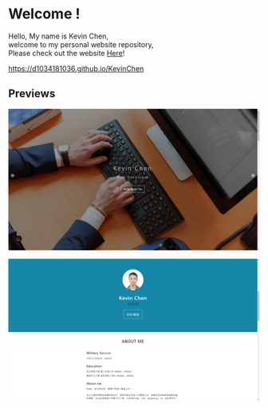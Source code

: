 # Welcome !

Hello, My name is Kevin Chen,  
welcome to my personal website repository,  
Please check out the website [Here](https://d1034181036.github.io/KevinChen)!

https://d1034181036.github.io/KevinChen

## Previews
  
![preview1](img/preview1.png)

![preview2](img/preview2.png)

